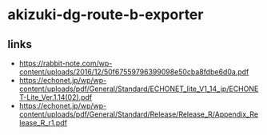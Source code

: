 # akizuki-dg-route-b-exporter

## links

- <https://rabbit-note.com/wp-content/uploads/2016/12/50f67559796399098e50cba8fdbe6d0a.pdf>
- <https://echonet.jp/wp/wp-content/uploads/pdf/General/Standard/ECHONET_lite_V1_14_jp/ECHONET-Lite_Ver.1.14(02).pdf>
- <https://echonet.jp/wp/wp-content/uploads/pdf/General/Standard/Release/Release_R/Appendix_Release_R_r1.pdf>
